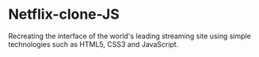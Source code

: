 # Netflix-clone-JS
 Recreating the interface of the world's leading streaming site using simple technologies such as HTML5, CSS3 and JavaScript.
